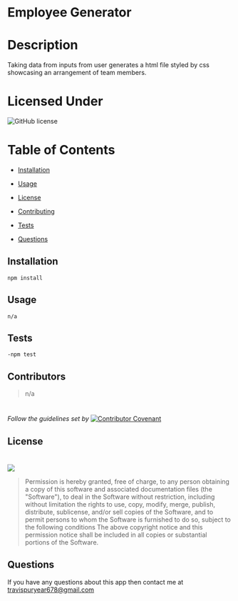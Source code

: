 # Employee Generator
   
  
  # Description
  Taking data from inputs from user generates a html file styled by css showcasing an arrangement of team members.

  

  
  # Licensed Under
  ![GitHub license](https://img.shields.io/badge/License-MIT-black.svg)
  # Table of Contents
  * [Installation](#Installation)

  * [Usage](#Usage)

  * [License](#License)

  * [Contributing](#Contributing)
  


  * [Tests](#Tests)

  * [Questions](#Questions)

  ## Installation
  <code>npm install </code>
  ## Usage
  <code>n/a</code>
  
  ## Tests
  <code>-npm test </code>
  
  
  
  
  
  ## Contributors
  >n/a
  #
  *Follow the guidelines set by*    [![Contributor Covenant](https://img.shields.io/badge/Contributor%20Covenant-2.1-4baaaa.svg)](https://www.contributor-covenant.org/)
  ## License
  #
  [<img src="https://img.shields.io/badge/link-MIT-black.svg">](https://opensource.org/licenses/MIT)
  <br>
  >Permission is hereby granted, free of charge, to any person obtaining a copy of this software and associated documentation files (the "Software"), to deal in the Software without restriction, including without limitation the rights to use, copy, modify, merge, publish, distribute, sublicense, and/or sell copies of the Software, and to permit persons to whom the Software is furnished to do so, subject to the following conditions The above copyright notice and this permission notice shall be included in all copies or substantial portions of the Software.
  
  ## Questions
  If you have any questions about this app then contact me at travispuryear678@gmail.com



